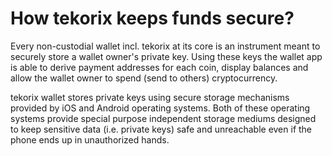 # How tekorix keeps funds secure?

Every non-custodial wallet incl. tekorix at its core is an instrument meant to securely store a wallet owner's private key. Using these keys the wallet app is able to derive payment addresses for each coin, display balances and allow the wallet owner to spend (send to others) cryptocurrency.

tekorix wallet stores private keys using secure storage mechanisms provided by iOS and Android operating systems. Both of these operating systems provide special purpose independent storage mediums designed to keep sensitive data (i.e. private keys) safe and unreachable even if the phone ends up in unauthorized hands.

